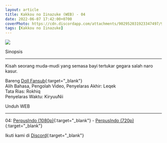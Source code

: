 ```yaml
---
layout: article
title: Kakkou no Iinazuke (WEB) - 04
date: 2022-06-07 17:42:00+0700
coverPhoto: https://cdn.discordapp.com/attachments/902952031923347497/983639302011510784/unknown.png
tags: [Kakkou no Iinazuke]
---
```


![](https://cdn.discordapp.com/attachments/902952031923347497/983639302011510784/unknown.png)

Sinopsis

---
Kisah seorang muda-mudi yang semasa bayi tertukar gegara salah naro kasur.

Bareng [Doll Fansub](https://www.perpusindo.info/user/Leqek){:target="_blank"}
<br>
Alih Bahasa, Pengolah Video, Penyelaras Akhir: Leqek
<br>
Tata Rias: Rokhiq
<br>
Penyelaras Waktu: KiryuuNii

Unduh WEB

---
04: [PerpusIndo (1080p)](https://www.perpusindo.info/berkas/o7iLArEm){:target="_blank"} - [PerpusIndo (720p)](https://www.perpusindo.info/berkas/SZTdpOQB){:target="_blank"}

Ikuti kami di [Discord](https://discord.gg/8QeuePwYgV){:target="_blank"}
